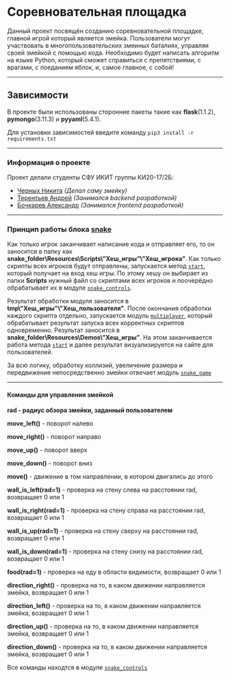 # Соревновательная площадка

Данный проект посвящён созданию соревновательной площадке, главной игрой который является змейка. Пользователи могут участвовать в многопользовательских змеиных баталиях, управляя своей змейкой с помощью кода. Необходимо будет написать алгоритм на языке Python, который сможет справиться с препятствиями, с врагами, с поеданием яблок, и, самое главное, с собой!

---
## Зависимости
В проекте были использованы сторонние пакеты такие как 
**flask**(1.1.2), **pymongo**(3.11.3) и **pyyaml**(5.4.1).

Для установки зависимостей введите команду `pip3 install -r requirements.txt`


---
### Информация о проекте

Проект делали студенты СФУ ИКИТ группы КИ20-17/2Б:
- [Черных Никита](https://github.com/Chevik08) _(Делал саму змейку)_
- [Терентьев Андрей](https://github.com/qpexlegendary) _(Занимался backend разработкой)_
- [Бочкарев Александр](https://github.com/AlexandarViWE) _(Занимался frontend разработкой)_
 ________________________________________
### Принцип работы блока [snake](https://github.com/SibFU-SAN/Competition-Venue/tree/main/snake)
Как только игрок заканчивает написание кода и отправляет его, то он заносится в папку как **snake_folder\Resources\Scripts\”Хеш_игры”\”Хеш_игрока”**. Как только скрипты всех игроков будут отправлены, запускается метод [``start``](https://github.com/SibFU-SAN/Competition-Venue/blob/main/modules/game_starter.py), который получает на вход хеш игры. По этому хешу он выбирает из папки **Scripts** нужный файл со скриптами всех игроков и поочерёдно обрабатывает их в модуле [``snake_controls``](https://github.com/SibFU-SAN/Competition-Venue/blob/main/snake/snake_controls.py).

Результат обработки модуля заносится в **tmp\\"Хеш_игры"\\"Хеш_пользователя"**. После окончания обработки каждого скрипта отдельно, запускается модуль [``multiplayer``](https://github.com/SibFU-SAN/Competition-Venue/blob/main/snake/multiplayer.py), который обрабатывает результат запуска всех корректных скриптов одновременно. Результат заносится в **snake_folder\Resources\Demos\”Хеш_игры”**. На этом заканчивается работа метода [``start``](https://github.com/SibFU-SAN/Competition-Venue/blob/main/modules/game_starter.py) и далее результат визуализируется на сайте для пользователей.

За всю логику, обработку коллизий, увеличение размера и передвижение непосредственно змейки отвечает модуль [``snake_game``](https://github.com/SibFU-SAN/Competition-Venue/blob/main/snake/snake.py)
 ________________________________________
#### Команды для управления змейкой
  **rad - радиус обзора змейки, заданный пользователем**
  
  **move_left()** - поворот налево
  
  **move_right()** - поворот направо
  
   **move_up()** - поворот вверх
   
   **move_down()** - поворот вниз
   
   **move()** - движение в том направлении, в котором двигались до этого
   
  **wall_is_left(rad=1)** - проверка на стену слева на расстоянии rad, возвращает 0 или 1
  
  **wall_is_right(rad=1)** - проверка на стену справа на расстоянии rad, возвращает 0 или 1
  
  **wall_is_up(rad=1)** - проверка на стену сверху на расстоянии rad, возвращает 0 или 1
  
  **wall_is_down(rad=1)** - проверка на стену снизу на расстоянии rad, возвращает 0 или 1
  
  **food(rad=1)** - проверка на еду в области видимости, возвращает 0 или 1
  
  **direction_right()** - проверка на то, в каком движении направляется змейка, возвращает 0 или 1
  
  **direction_left()** - проверка на то, в каком движении направляется змейка, возвращает 0 или 1
  
  **direction_up()** - проверка на то, в каком движении направляется змейка, возвращает 0 или 1
  
  **direction_down()** - проверка на то, в каком движении направляется змейка, возвращает 0 или 1
  
  Все команды находтся в модуле [``snake_controls``](https://github.com/SibFU-SAN/Competition-Venue/blob/main/snake/snake_controls.py)
  
